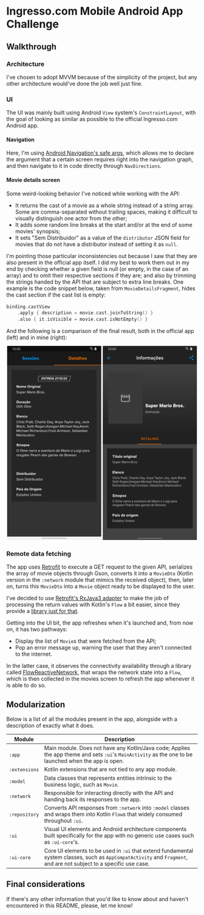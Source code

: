 # Ingresso.com Mobile Android App Challenge

## Walkthrough

### Architecture

I've chosen to adopt MVVM because of the simplicity of the project, but any other architecture would've done the job well just fine.

### UI

The UI was mainly built using Android `View` system's `ConstraintLayout`, with the goal of looking as similar as possible to the
official Ingresso.com Android app.

#### Navigation

Here, I'm using [Android Navigation's safe args](https://developer.android.com/guide/navigation/navigation-pass-data#Safe-args), which
allows me to declare the argument that a certain screen requires right into the navigation graph, and then navigate to it in code
directly through `NavDirections`.

#### Movie details screen

Some weird-looking behavior I've noticed while working with the API:

- It returns the cast of a movie as a whole string instead of a string array. Some are comma-separated without trailing spaces, making
it difficult to visually distinguish one actor from the other;
- It adds some random line breaks at the start and/or at the end of some movies' synopsis;
- It sets "Sem Distribuidor" as a value of the `distributor` JSON field for movies that do not have a distributor instead of setting it
as `null`.

I'm pointing those particular inconsistencies out because I saw that they are also present in the official app itself. I did my
best to work them out in my end by checking whether a given field is null (or empty, in the case of an array) and to omit their
respective sections if they are; and also by trimming the strings handed by the API that are subject to extra line breaks. One example
is the code snippet below, taken from `MovieDetailsFragment`, hides the cast section if the cast list is empty:

```kotlin
binding.castView
    .apply { description = movie.cast.joinToString() }
    .also { it.isVisible = movie.cast.isNotEmpty() }
```

And the following is a comparison of the final result, both in the official app (left) and in mine (right):

<p align="center">
    <img
        width="500"
        src="comparison.png">
</p>

### Remote data fetching

The app uses [Retrofit](https://square.github.io/retrofit) to execute a GET request to the given API, serializes the array of movie
objects through Gson, converts it into a `MovieDto` (Kotlin version in the `:network` module that mimics the received object), then,
later on, turns this `MovieDto` into a `Movie` object ready to be displayed to the user.

I've decided to use [Retrofit's RxJava3 adapter](https://mvnrepository.com/artifact/com.squareup.retrofit2/adapter-rxjava3) to make the
job of processing the return values with Kotlin's `Flow` a bit easier, since they provide a
[library just for that](https://kotlin.github.io/kotlinx.coroutines/kotlinx-coroutines-rx3).

Getting into the UI bit, the app refreshes when it's launched and, from now on, it has two pathways:

- Display the list of `Movie`s that were fetched from the API;
- Pop an error message up, warning the user that they aren't connected to the internet.

In the latter case, it observes the connectivity availability through a library called
[FlowReactiveNetwork](https://github.com/phansier/FlowReactiveNetwork), that wraps the network state into a `Flow`, which is then
collected in the movies screen to refresh the app whenever it is able to do so.

## Modularization

Below is a list of all the modules present in the app, alongside with a description of exactly what it does.

| Module        | Description
----------------|---------------------------------------------------------------------------------------------------------------------------------------------------------------------------
| `:app`        | Main module. Does not have any Kotlin/Java code; Applies the app theme and sets `:ui`'s `MainActivity` as the one to be launched when the app is open.
| `:extensions` | Kotlin extensions that are not tied to any app module.
| `:model`      | Data classes that represents entities intrinsic to the business logic, such as `Movie`.
| `:network`    | Responsible for interacting directly with the API and handing back its responses to the app.
| `:repository` | Converts API responses from `:network` into `:model` classes and wraps them into Kotlin `Flow`s that widely consumed throughout `:ui`.
| `:ui`         | Visual UI elements and Android architecture components built specifically for the app with no generic use cases such as `:ui-core`'s.
| `:ui-core`    | Core UI elements to be used in `:ui` that extend fundamental system classes, such as `AppCompatActivity` and `Fragment`, and are not subject to a specific use case.

## Final considerations

If there's any other information that you'd like to know about and haven't encountered in this README, please, let me know!
